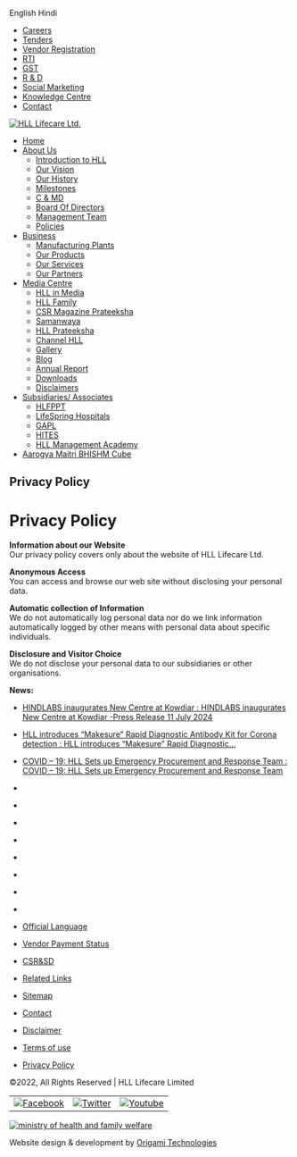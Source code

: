 English Hindi

* [Careers](http://www.lifecarehll.com/career)
* [Tenders](http://www.lifecarehll.com/tender)
* [Vendor Registration](https://vendorregistration.lifecarehll.com/)
* [RTI](http://www.lifecarehll.com/page/render/reference/Rti_Downloads_)
* [GST](http://www.lifecarehll.com/page/render/reference/Gst)
* [R & D](http://www.lifecarehll.com/page/render/reference/R__D)
* [Social Marketing](http://www.lifecarehll.com/page/render/reference/Social_Marketing)
* [Knowledge Centre](http://knowledgeathll.lifecarehll.com/)
* [Contact](http://www.lifecarehll.com/default/contact/index)

[![HLL Lifecare Ltd.](http://www.lifecarehll.com/static/images/9b142b91db2669365f61fb2eeb758a3a.png)](http://www.lifecarehll.com/)

* [Home](http://www.lifecarehll.com/)
* [About Us](http://www.lifecarehll.com/page/render/reference/Introduction_To_Hll)
    * [Introduction to HLL](http://www.lifecarehll.com/page/render/reference/Introduction_To_Hll)
    * [Our Vision](http://www.lifecarehll.com/page/render/reference/Our_Vision)
    * [Our History](http://www.lifecarehll.com/page/render/reference/Our_Histroy)
    * [Milestones](http://www.lifecarehll.com/page/render/reference/_Milestones)
    * [C & MD](http://www.lifecarehll.com/page/render/reference/_Chairman__Managing_Director)
    * [Board Of Directors](http://www.lifecarehll.com/page/render/reference/Board_Of__Directors)
    * [Management Team](http://www.lifecarehll.com/page/render/reference/Management_Team)
    * [Policies](http://www.lifecarehll.com/page/render/reference/Safety_Health_And_Environment_Policy)
* [Business](http://www.lifecarehll.com/page/render/reference/Manufacturing_Plants)
    * [Manufacturing Plants](http://www.lifecarehll.com/page/render/reference/Peroorkada_Facility_Thiruvananthapuram_Pft)
    * [Our Products](http://www.lifecarehll.com/page/render/reference/Products_Landing)
    * [Our Services](http://www.lifecarehll.com/page/render/reference/Services)
    * [Our Partners](http://www.lifecarehll.com/page/render/reference/Our_Partners)
* [Media Centre](http://www.lifecarehll.com/media)
    * [HLL in Media](http://www.lifecarehll.com/media/report)
    * [HLL Family](http://www.lifecarehll.com/page/render/reference/Hll_Family)
    * [CSR Magazine Prateeksha](http://www.lifecarehll.com/publication/view/reference/ec8ce6abb3e952a85b8551ba726a1227hoGC)
    * [Samanwaya](http://www.lifecarehll.com/page/render/reference/Samanwaya)
    * [HLL Prateeksha](http://www.lifecarehll.com/page/render/reference/Hll_Prateeksha)
    * [Channel HLL](https://www.youtube.com/user/channelHLL/videos)
    * [Gallery](http://www.lifecarehll.com/gallery/albums)
    * [Blog](http://blog.lifecarehll.com/)
    * [Annual Report](http://www.lifecarehll.com/page/render/reference/Annual_Report)
    * [Downloads](http://www.lifecarehll.com/downloads)
    * [Disclaimers](http://www.lifecarehll.com/default/disclaimers/index)
* [Subsidiaries/ Associates](http://www.lifecarehll.com/page/render/reference/Hindustan_Latex_Family_Planning_Promotion_Trust_Hlfppt)
    * [HLFPPT](http://www.lifecarehll.com/page/render/reference/Hindustan_Latex_Family_Planning_Promotion_Trust_Hlfppt)
    * [LifeSpring Hospitals](http://www.lifecarehll.com/page/render/reference/Lifespring__Lowering_Cost_And_Raising_Access_To_Maternal_Care_In_India)
    * [GAPL](http://www.lifecarehll.com/page/render/reference/Gapl)
    * [HITES](http://www.lifecarehll.com/page/render/reference/Hites)
    * [HLL Management Academy](http://www.lifecarehll.com/page/render/reference/Hll_Management_Academy_Hma)
* [Aarogya Maitri BHISHM Cube](http://www.lifecarehll.com/page/render/reference/Bhishmcube)

Privacy Policy
--------------

Privacy Policy
==============

**Information about our Website**  
Our privacy policy covers only about the website of HLL Lifecare Ltd.

**Anonymous Access**  
You can access and browse our web site without disclosing your personal data.

**Automatic collection of Information**  
We do not automatically log personal data nor do we link information automatically logged by other means with personal data about specific individuals.

**Disclosure and Visitor Choice**  
We do not disclose your personal data to our subsidiaries or other organisations.

**News:**

* [HINDLABS inaugurates New Centre at Kowdiar : HINDLABS inaugurates New Centre at Kowdiar -Press Release 11 July 2024](http://www.lifecarehll.com/media/reportview/reference/bcbe3365e6ac95ea2c0343a2395834ddhoGE)
* [HLL introduces “Makesure” Rapid Diagnostic Antibody Kit for Corona detection : HLL introduces “Makesure” Rapid Diagnostic…](http://www.lifecarehll.com/media/reportview/reference/bd686fd640be98efaae0091fa301e613hYiF)
* [COVID – 19: HLL Sets up Emergency Procurement and Response Team : COVID – 19: HLL Sets up Emergency Procurement and Response Team](http://www.lifecarehll.com/media/reportview/reference/58a2fc6ed39fd083f55d4182bf88826dhYiE)

* [](http://www.lifecarehll.com/page/render/reference/Services)
* [](http://www.hindlabs.in/)
* [](http://www.lifespring.in/)
* [](http://www.moodsplanet.com/)
* [](http://www.emily.org.in/)
* [](http://hllhites.com/)
* [](http://www.gaplgoa.com/)
* [](http://www.hlfppt.org/)

* [Official Language](http://www.lifecarehll.com/page/render/reference/Official_Language)
* [Vendor Payment Status](http://www.lifecarehll.com/file/download/reference/e56eea9a45b153de634b23780365f976hX-Gens)
* [CSR&SD](http://www.lifecarehll.com/page/render/reference/_Corporate_Social_Responsibility)
* [Related Links](http://www.lifecarehll.com/page/render/reference/_Links)
* [Sitemap](http://www.lifecarehll.com/page/render/reference/Sitemap)
* [Contact](http://www.lifecarehll.com/contact)

* [Disclaimer](http://www.lifecarehll.com/page/render/reference/Disclaimer_88056)
* [Terms of use](http://www.lifecarehll.com/page/render/reference/Terms_Of_Use)
* [Privacy Policy](http://www.lifecarehll.com/page/render/reference/Privacy_Policy)

©2022, All Rights Reserved | HLL Lifecare Limited

|     |     |     |
| --- | --- | --- |
| [![Facebook](http://www.lifecarehll.com/static/images/5d168769c84ec118b36dbefeb5ccf907.png)](http://www.facebook.com/lifecarehll "visit us on Facebook") | [![Twitter](http://www.lifecarehll.com/static/images/c12ceb14fb3b22d322c5082a12ad876e.png)](https://twitter.com/HLLLifecare "visit us on Twitter") | [![Youtube](http://www.lifecarehll.com/static/images/977263160a1d8df16fc9b60ecc400009.png)](http://www.youtube.com/user/channelHLL "visit us on Youtube") |

[![ministry of health and family welfare](http://www.lifecarehll.com/static/images/logo-ministry.jpg)](https://mohfw.gov.in/)

Website design & development by [Origami Technologies](http://origamitechnologies.com/)